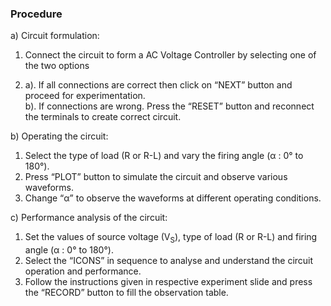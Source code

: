 ### Procedure

a) Circuit formulation:
<br>
1. Connect the circuit to form a AC Voltage Controller by selecting one of the two options

2. 
    a). If all connections are correct then click on “NEXT” button and proceed for experimentation.<br>
    b). If connections are wrong. Press the “RESET” button and reconnect the terminals to create correct circuit.<br>

b) Operating the circuit: 
<br>
1) Select the type of load (R or R-L) and vary the firing angle (α : 0° to 180°).<br>
2) Press “PLOT” button to simulate the circuit and observe various waveforms.<br>
3) Change “α” to observe the waveforms at different operating conditions.<br>


c) Performance analysis of the circuit: 
 <br>
1) Set the values of source voltage (V<sub>S</sub>), type of load (R or R-L) and firing angle (α : 0° to 180°).<br>
2) Select the “ICONS” in sequence to analyse and understand the circuit operation and performance.<br>
3) Follow the instructions given in respective experiment slide and press the “RECORD” button to fill the observation table.<br>
